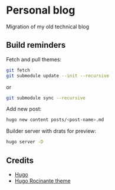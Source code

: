 # Personal blog

Migration of my old technical blog

## Build reminders

Fetch and pull themes:

```bash
git fetch
git submodule update --init --recursive
```

or  

```bash
git submodule sync --recursive
```

Add new post:

```bash
hugo new content posts/<post-name>.md
```

Builder server with drats for preview:

```bash
hugo server -D
```

## Credits

- [Hugo](https://gohugo.io/getting-started/quick-start/)
- [Hugo Rocinante theme](https://themes.gohugo.io/themes/hugo-rocinante/)  
